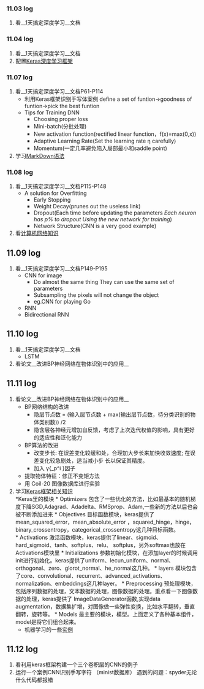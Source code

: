 ### 11.03 log
1. 看__1天搞定深度学习__文档

### 11.04 log
1. 看__1天搞定深度学习__文档
2. 配置[Keras深度学习框架](http://www.jianshu.com/p/b8a703df5318)

### 11.07 log
1. 看__1天搞定深度学习__文档P61-P114
	* 利用Keras框架识别手写体案例	define a set of funtion→goodness of funtion→pick the best funtion
	* Tips for Training DNN 
		* Choosing proper loss
		* Mini-batch(分批处理)
		* New activation function(rectified linear function，f(x)=max(0,x))
		* Adaptive Learning Rate(Set the learning rate η carefully)
		* Momentum(一定几率避免陷入局部最小和saddle point)
2. 学习[MarkDown语法](https://coding.net/help/doc/project/markdown.html#section-7)

### 11.08 log
1. 看__1天搞定深度学习__文档P115-P148
	* A solution for Overfitting
		* Early Stopping
		* Weight Decay(prunes out the useless link)
		* Dropout(Each time before updating the parameters 
		 _Each neuron has p% to dropout_ 
		_Using the new network for training_)
		* Network Structure(CNN is a very good example)
2. 看[计算机网络知识](http://www.jianshu.com/p/21b5cbac0849)		

## 11.09 log
1. 看__1天搞定深度学习__文档P149-P195
	* CNN for image
		* Do almost the same thing They can use the same set of parameters
		* Subsampling the pixels will not change the object
	    * eg.CNN for playing Go	
	* RNN
	* Bidirectional RNN

## 11.10 log
1. 看__1天搞定深度学习__文档
	* LSTM	
2. 看论文__改进BP神经网络在物体识别中的应用__

## 11.11 log
1. 看论文__改进BP神经网络在物体识别中的应用__
	* BP网络结构的改进
		* 隐层节点数 = (输入层节点数 + max(输出层节点数，待分类识别的物体类别数)) /2
		* 隐含层各神经元增加自反馈，考虑了上次迭代权值的影响，具有更好的适应性和泛化能力
	* BP算法的改进
		* 改变步长: 在误差变化较缓和处，合理加大步长来加快收敛速度; 在误差变化较急剧处，适当减小步
长以保证其精度。
		* 加入 γ{_p\^i }因子 
	* 提取物体特征：修正不变矩方法	
	* 用 Coil-20 图像数据库进行实验
2. 学习[Keras框架相关知识](http://www.open-open.com/lib/view/open1430982565991.html)	
	*Keras里的模块
		* Optimizers 包含了一些优化的方法，比如最基本的随机梯度下降SGD,Adagrad、Adadelta、RMSprop、Adam,一些新的方法以后也会被不断添加进来
		* Objectives 目标函数模块，keras提供了mean_squared_error，mean_absolute_error ，squared_hinge，hinge，binary_crossentropy，categorical_crossentropy这几种目标函数。	
		* Activations 激活函数模块，keras提供了linear、sigmoid、hard_sigmoid、tanh、softplus、relu、 softplus，另外softmax也放在Activations模块里
		* Initializations 参数初始化模块，在添加layer的时候调用init进行初始化。keras提供了uniform、lecun_uniform、normal、orthogonal、zero、glorot_normal、he_normal这几种。
		* layers 模块包含了core、convolutional、recurrent、advanced_activations、normalization、embeddings这几种layer。
		* Preprocessing 预处理模块，包括序列数据的处理，文本数据的处理，图像数据的处理。重点看一下图像数据的处理，keras提供了 ImageDataGenerator函数,实现data augmentation，数据集扩增，对图像做一些弹性变换，比如水平翻转，垂直翻转，旋转等。
		* Models 最主要的模块，模型。上面定义了各种基本组件，model是将它们组合起来。
	* 机器学习的一些[实例](https://github.com/wepe/MachineLearning)	

## 11.12 log
1. 看利用keras框架构建一个三个卷积层的CNN的例子
2. 运行一个案例CNN识别手写字符 （minist数据库）
	遇到的问题：spyder无论什么代码都报错